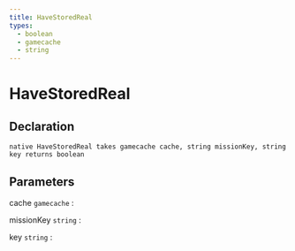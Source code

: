 ```yaml
---
title: HaveStoredReal
types:
  - boolean
  - gamecache
  - string
---
```


# HaveStoredReal

## Declaration

```jass
native HaveStoredReal takes gamecache cache, string missionKey, string key returns boolean
```

## Parameters
cache `gamecache`
: 

missionKey `string`
: 

key `string`
: 
